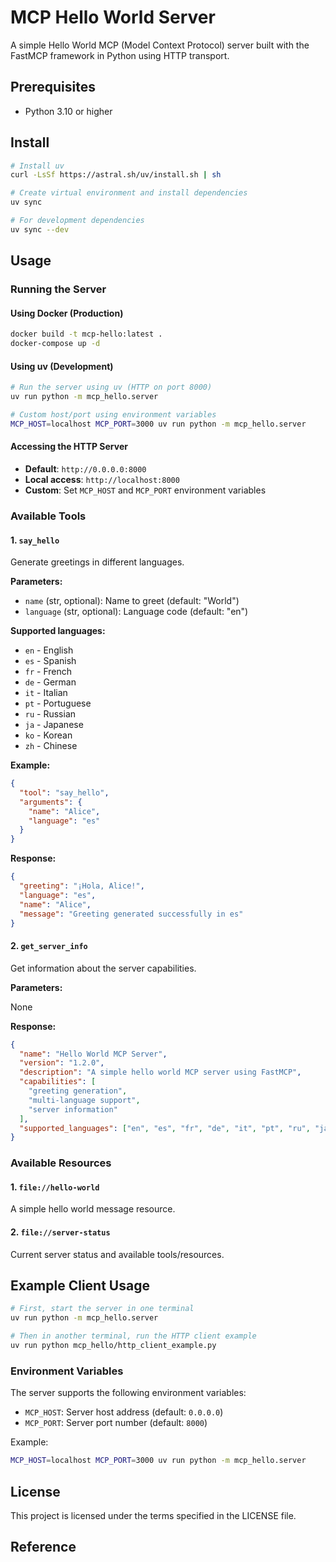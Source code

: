 # MCP Hello World Server

A simple Hello World MCP (Model Context Protocol) server built with the FastMCP framework in Python using HTTP transport.

## Prerequisites

- Python 3.10 or higher

## Install

```bash
# Install uv
curl -LsSf https://astral.sh/uv/install.sh | sh

# Create virtual environment and install dependencies
uv sync

# For development dependencies
uv sync --dev
```

## Usage

### Running the Server

#### Using Docker (Production)

```bash
docker build -t mcp-hello:latest .
docker-compose up -d
```

#### Using uv (Development)

```bash
# Run the server using uv (HTTP on port 8000)
uv run python -m mcp_hello.server

# Custom host/port using environment variables
MCP_HOST=localhost MCP_PORT=3000 uv run python -m mcp_hello.server
```

#### Accessing the HTTP Server

- **Default**: `http://0.0.0.0:8000`
- **Local access**: `http://localhost:8000`
- **Custom**: Set `MCP_HOST` and `MCP_PORT` environment variables

### Available Tools

#### 1. `say_hello`

Generate greetings in different languages.

**Parameters:**

- `name` (str, optional): Name to greet (default: "World")
- `language` (str, optional): Language code (default: "en")

**Supported languages:**

- `en` - English
- `es` - Spanish
- `fr` - French
- `de` - German
- `it` - Italian
- `pt` - Portuguese
- `ru` - Russian
- `ja` - Japanese
- `ko` - Korean
- `zh` - Chinese

**Example:**

```json
{
  "tool": "say_hello",
  "arguments": {
    "name": "Alice",
    "language": "es"
  }
}
```

**Response:**

```json
{
  "greeting": "¡Hola, Alice!",
  "language": "es",
  "name": "Alice",
  "message": "Greeting generated successfully in es"
}
```

#### 2. `get_server_info`

Get information about the server capabilities.

**Parameters:**

None

**Response:**

```json
{
  "name": "Hello World MCP Server",
  "version": "1.2.0",
  "description": "A simple hello world MCP server using FastMCP",
  "capabilities": [
    "greeting generation",
    "multi-language support",
    "server information"
  ],
  "supported_languages": ["en", "es", "fr", "de", "it", "pt", "ru", "ja", "ko", "zh"]
}
```

### Available Resources

#### 1. `file://hello-world`

A simple hello world message resource.

#### 2. `file://server-status`

Current server status and available tools/resources.

## Example Client Usage

```bash
# First, start the server in one terminal
uv run python -m mcp_hello.server

# Then in another terminal, run the HTTP client example
uv run python mcp_hello/http_client_example.py
```

### Environment Variables

The server supports the following environment variables:

- `MCP_HOST`: Server host address (default: `0.0.0.0`)
- `MCP_PORT`: Server port number (default: `8000`)

Example:

```bash
MCP_HOST=localhost MCP_PORT=3000 uv run python -m mcp_hello.server
```

## License

This project is licensed under the terms specified in the LICENSE file.

## Reference
